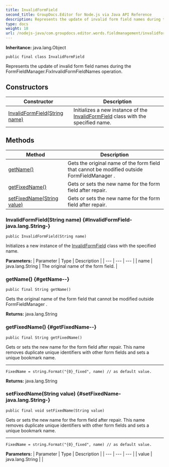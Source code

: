 ```yaml
---
title: InvalidFormField
second_title: GroupDocs.Editor for Node.js via Java API Reference
description: Represents the update of invalid form field names during the FormFieldManager.FixInvalidFormFieldNames operation.
type: docs
weight: 18
url: /nodejs-java/com.groupdocs.editor.words.fieldmanagement/invalidformfield/
---
```

**Inheritance:**
java.lang.Object
```
public final class InvalidFormField
```

Represents the update of invalid form field names during the  FormFieldManager.FixInvalidFormFieldNames  operation.
## Constructors

| Constructor | Description |
| --- | --- |
| [InvalidFormField(String name)](#InvalidFormField-java.lang.String-) | Initializes a new instance of the [InvalidFormField](../../com.groupdocs.editor.words.fieldmanagement/invalidformfield) class with the specified name. |
## Methods

| Method | Description |
| --- | --- |
| [getName()](#getName--) | Gets the original name of the form field that cannot be modified outside  FormFieldManager . |
| [getFixedName()](#getFixedName--) | Gets or sets the new name for the form field after repair. |
| [setFixedName(String value)](#setFixedName-java.lang.String-) | Gets or sets the new name for the form field after repair. |
### InvalidFormField(String name) {#InvalidFormField-java.lang.String-}
```
public InvalidFormField(String name)
```


Initializes a new instance of the [InvalidFormField](../../com.groupdocs.editor.words.fieldmanagement/invalidformfield) class with the specified name.

**Parameters:**
| Parameter | Type | Description |
| --- | --- | --- |
| name | java.lang.String | The original name of the form field. |

### getName() {#getName--}
```
public final String getName()
```


Gets the original name of the form field that cannot be modified outside  FormFieldManager .

**Returns:**
java.lang.String
### getFixedName() {#getFixedName--}
```
public final String getFixedName()
```


Gets or sets the new name for the form field after repair. This name removes duplicate unique identifiers with other form fields and sets a unique bookmark name.

--------------------

```
FixedName = string.Format("{0}_fixed", name) // as default value.
```

**Returns:**
java.lang.String
### setFixedName(String value) {#setFixedName-java.lang.String-}
```
public final void setFixedName(String value)
```


Gets or sets the new name for the form field after repair. This name removes duplicate unique identifiers with other form fields and sets a unique bookmark name.

--------------------

```
FixedName = string.Format("{0}_fixed", name) // as default value.
```

**Parameters:**
| Parameter | Type | Description |
| --- | --- | --- |
| value | java.lang.String |  |

